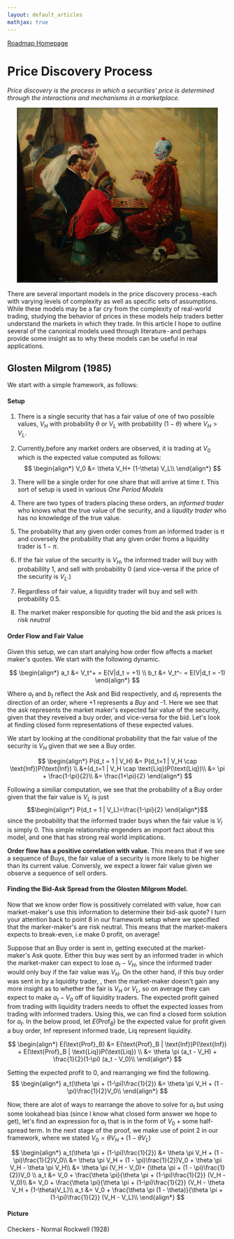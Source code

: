 ```yaml
---
layout: default_articles
mathjax: true
---
```

[Roadmap Homepage](../articles_index.md)


#  Price Discovery Process 
*Price discovery is the process in which a securities' price is determined through the interactions and mechanisms in a marketplace.* 

<p align="center">
  <img width="460" height="400" src="checkers.jpg">
</p>

There are several important models in the price discovery process - each with varying levels of complexity as well as specific sets of assumptions. While these models may be a far cry from the complexity of real-world trading, studying the behavior of prices in these models help traders better understand the markets in which they trade. In this article I hope to outline several of the canonical models used through literature - and perhaps provide some insight as to why these models can be useful in real applications. 

## Glosten Milgrom (1985)

We start with a simple framework, as follows:

####  Setup 
1. There is a single security that has a fair value of one of two possible values, $V_H$ with probability $\theta$ or $V_L$ with probability $(1-\theta)$ where $V_H > V_L$. 

2. Currently,before any market orders are observed, it is trading at $V_0$ which is the expected value computed as follows:
$$
\begin{align*}
V_0 &=  \theta V_H+ (1-\theta) V_L\\
\end{align*}
$$
3. There will be a single order for one share that will arrive at time *t*. This sort of setup is used in various *One Period Models*
 
4. There are two types of traders placing these orders, an *informed trader* who knows what the true value of the security, and a *liqudity trader* who has no knowledge of the true value.

5. The probability that any given order comes from an informed trader is $\pi$ and coversely the probability that any given order froms a liquidity trader is $1-\pi$. 

6. If the fair value of the security is $V_H$, the informed trader will buy with probabililty 1, and sell with probability 0 (and vice-versa if the price of the security is $V_L$.)
 
7. Regardless of fair value, a liquidity trader will buy and sell with probability 0.5.

8. The market maker responsible for quoting the bid and the ask prices is *risk neutral*

#### Order Flow and Fair Value
Given this  setup, we can start analying how order flow affects a market maker's quotes. We start with the following dynamic. 

$$
\begin{align*}
a_t &= V_t^+ = E(V|d_t = +1) \\
b_t &= V_t^- = E(V|d_t = -1)
\end{align*}
$$

Where $a_t$ and $b_t$ reflect the Ask and Bid respectively, and $d_t$ represents the direction of an order, where +1 represents a *Buy* and -1. Here we see that the ask represents the market maker's expected fair value of the security, given that they reveived a buy order, and vice-versa for the bid. Let's look at finding closed form representations of these expected values. 

We start by looking at the conditional probability that the fair value of the security is $V_H$ given that we see a Buy order.

$$
\begin{align*}
P(d_t = 1 | V_H) &= P(d_t=1 | V_H \cap \text{Inf})P(\text{Inf}) \\
&+(d_t=1 | V_H \cap \text{Liq})P(\text{Liq})\\
&= \pi + \frac{1-\pi}{2}\\
&= \frac{1+\pi}{2}
\end{align*}
$$

Following a similiar computation, we see that the probability of a Buy order given that the fair value is $V_L$ is just 
$$\begin{align*}
P(d_t = 1 | V_L)=\frac{1-\pi}{2} 
\end{align*}$$ since the probability that the informed trader buys when the fair value is $V_l$ is simply 0. This simple relationship engenders an import fact about this model, and one that has strong real world implications.

**Order flow has a positive correlation with value.** This means that if we see a sequence of Buys, the fair value of a security is more likely to be higher than its current value. Conversly, we expect a lower fair value given we observe a sequence of sell orders. 

#### Finding the Bid-Ask Spread from the Glosten Milgrom Model. 

Now that we know order flow is possitively correlated with value, how can market-maker's use this information to determine their bid-ask quote? I turn your attention back to point 8 in our framework setup where we specified that the marker-maker's are risk neutral. This means that the market-makers expects to break-even, i.e make 0 profit, on average! 

Suppose that an Buy order is sent in, getting executed at the market-maker's Ask quote. Either this buy was sent by an informed trader in which the market-maker can expect to lose $a_t - V_H$, since the informed trader would only buy if the fair value was $V_H$. On the other hand, if this buy order was sent in by a liquidity trader, , then the market-maker doesn't gain any more insight as to whether the fair is $V_H$ or $V_L$, so on average they can expect to make $a_t - V_0$ off of liquidity traders. The expected profit gained from trading with liquidity traders needs to offset the expected losses from trading with informed traders. Using this, we can find a closed form solution for $a_t$. In the below prood, let $E(\text{Prof}_B)$ be the expected value for profit given a buy order, $\text{Inf}$ represent informed trade, $\text{Liq}$ represent liquidity.

$$
\begin{align*}
E(\text{Prof}_B) &= E(\text{Prof}_B | \text{Inf})P(\text{Inf}) + E(\text{Prof}_B | \text{Liq})P(\text{Liq}) \\
&= \theta \pi (a_t - V_H) + \frac{1}{2}(1-\pi) (a_t - V_0)\\
\end{align*}
$$

Setting the expected profit to 0, and rearranging we find the following. 
$$
\begin{align*}
a_t(\theta \pi + (1-\pi)\frac{1}{2}) &=  \theta \pi V_H + (1 - \pi)\frac{1}{2}V_0\\
\end{align*}
$$

Now, there are alot of ways to rearrange the above to solve for $a_t$ but using some lookahead bias (since I know what closed form answer we hope to get), let's find an expression for $a_t$ that is in the form of $V_0 + \text{some half-spread term}$. In the next stage of the proof, we make use of point 2 in our framework, where we stated $V_0 = \theta V_H + (1- \theta V_L)$

$$
\begin{align*}
a_t(\theta \pi + (1-\pi)\frac{1}{2}) &=  \theta \pi V_H + (1 - \pi)\frac{1}{2}V_0\\
&= \theta \pi V_H + (1 - \pi)\frac{1}{2})V_0 + \theta \pi V_H  - \theta \pi V_H\\
&= \theta \pi (V_H - V_0)+ (\theta \pi + (1 - \pi)\frac{1}{2})V_0 \\
a_t &= V_0 + \frac{\theta \pi}{\theta \pi + (1-\pi)\frac{1}{2}} (V_H - V_0)\\
&= V_0 + \frac{\theta \pi}{\theta \pi + (1-\pi)\frac{1}{2}} (V_H - \theta V_H + (1-\theta)V_L)\\
a_t &= V_0 + \frac{\theta \pi (1 - \theta)}{\theta \pi + (1-\pi)\frac{1}{2}} (V_H - V_L)\\
\end{align*}
$$


#### Picture
Checkers - Normal Rockwell (1928)